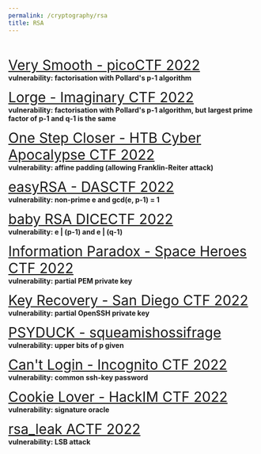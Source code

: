 ```yaml
---
permalink: /cryptography/rsa
title: RSA
---
```


<br>


<span style="font-size:2em;">   [Very Smooth - picoCTF 2022](/cryptography/rsa/very-smooth-picoCTF-2022)       </span> <br>
__vulnerability: factorisation with Pollard's p-1 algorithm__


<span style="font-size:2em;">   [Lorge - Imaginary CTF 2022](/cryptography/rsa/Lorge-Imaginary-CTF-2022)       </span> <br>
__vulnerability: factorisation with Pollard's p-1 algorithm, but largest prime factor of p-1 and q-1 is the same__


<span style="font-size:2em;">   [One Step Closer - HTB Cyber Apocalypse CTF 2022](/cryptography/rsa/one-step-closer-HTB-cyber-apocalypse-CTF-2022)       </span> <br>
__vulnerability: affine padding (allowing Franklin-Reiter attack)__


<span style="font-size:2em;">   [easyRSA - DASCTF 2022](/cryptography/rsa/easyrsa-DASCTF2022)       </span> <br>
__vulnerability: non-prime e and gcd(e, p-1) = 1__


<span style="font-size:2em;">   [baby RSA DICECTF 2022](/cryptography/rsa/baby-rsa-DICECTF-2022)       </span> <br>
__vulnerability: e | (p-1) and e | (q-1)__


<span style="font-size:2em;">   [Information Paradox - Space Heroes CTF 2022](/cryptography/rsa/information-paradox-SHCTF-2022)       </span> <br>
__vulnerability: partial PEM private key__


<span style="font-size:2em;">   [Key Recovery - San Diego CTF 2022](/cryptography/rsa/key-recovery-SDCTF-2022)    </span> <br>
__vulnerability: partial OpenSSH private key__ 


<span style="font-size:2em;">   [PSYDUCK - squeamishossifrage](/cryptography/rsa/PSYDUCK-squeamishossifrage)       </span> <br>
__vulnerability: upper bits of p given__


<span style="font-size:2em;">   [Can't Login - Incognito CTF 2022](/cryptography/rsa/can't-login-ICTF-2022)       </span> <br>
__vulnerability: common ssh-key password__


<span style="font-size:2em;">   [Cookie Lover - HackIM CTF 2022](/cryptography/rsa/cookie-lover-hackim-2022)       </span> <br>
__vulnerability: signature oracle__


<span style="font-size:2em;">   [rsa_leak ACTF 2022](/cryptography/rsa/rsa-leak-ACTF-2022)       </span> <br>
__vulnerability: LSB attack__

